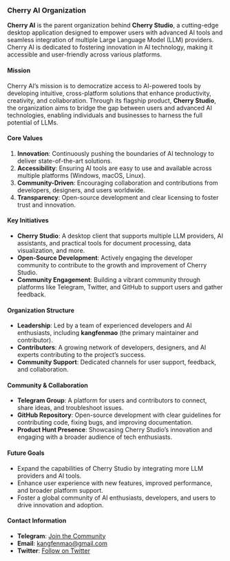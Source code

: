 ### **Cherry AI Organization**

**Cherry AI** is the parent organization behind **Cherry Studio**, a cutting-edge desktop application designed to empower users with advanced AI tools and seamless integration of multiple Large Language Model (LLM) providers. Cherry AI is dedicated to fostering innovation in AI technology, making it accessible and user-friendly across various platforms.

#### **Mission**
Cherry AI’s mission is to democratize access to AI-powered tools by developing intuitive, cross-platform solutions that enhance productivity, creativity, and collaboration. Through its flagship product, **Cherry Studio**, the organization aims to bridge the gap between users and advanced AI technologies, enabling individuals and businesses to harness the full potential of LLMs.

#### **Core Values**
1. **Innovation**: Continuously pushing the boundaries of AI technology to deliver state-of-the-art solutions.
2. **Accessibility**: Ensuring AI tools are easy to use and available across multiple platforms (Windows, macOS, Linux).
3. **Community-Driven**: Encouraging collaboration and contributions from developers, designers, and users worldwide.
4. **Transparency**: Open-source development and clear licensing to foster trust and innovation.

#### **Key Initiatives**
- **Cherry Studio**: A desktop client that supports multiple LLM providers, AI assistants, and practical tools for document processing, data visualization, and more.
- **Open-Source Development**: Actively engaging the developer community to contribute to the growth and improvement of Cherry Studio.
- **Community Engagement**: Building a vibrant community through platforms like Telegram, Twitter, and GitHub to support users and gather feedback.

#### **Organization Structure**
- **Leadership**: Led by a team of experienced developers and AI enthusiasts, including **kangfenmao** (the primary maintainer and contributor).
- **Contributors**: A growing network of developers, designers, and AI experts contributing to the project’s success.
- **Community Support**: Dedicated channels for user support, feedback, and collaboration.

#### **Community & Collaboration**
- **Telegram Group**: A platform for users and contributors to connect, share ideas, and troubleshoot issues.
- **GitHub Repository**: Open-source development with clear guidelines for contributing code, fixing bugs, and improving documentation.
- **Product Hunt Presence**: Showcasing Cherry Studio’s innovation and engaging with a broader audience of tech enthusiasts.

#### **Future Goals**
- Expand the capabilities of Cherry Studio by integrating more LLM providers and AI tools.
- Enhance user experience with new features, improved performance, and broader platform support.
- Foster a global community of AI enthusiasts, developers, and users to drive innovation and adoption.

#### **Contact Information**
- **Telegram**: [Join the Community](https://t.me/CherryStudioAI)
- **Email**: [kangfenmao@gmail.com](mailto:kangfenmao@gmail.com)
- **Twitter**: [Follow on Twitter](https://x.com/kangfenmao)

